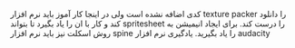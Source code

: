 ﻿کدی اضافه نشده است ولی در اینجا کار آموز باید نرم افزار texture packer را دانلود کند و کار با ان را یاد بگیرد تا بتواند spritesheet را درست کند.
برای ایجاد انیمیشن به روش اسکلت نیز باید نرم افزار spine  را یاد بگیرید.
یادگیری نرم افزار audacity